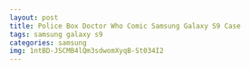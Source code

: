 ```yaml
---
layout: post
title: Police Box Doctor Who Comic Samsung Galaxy S9 Case
tags: samsung galaxy s9
categories: samsung
img: 1ntBD-JSCMB4lQm3sdwomXyqB-St034I2
---
```


